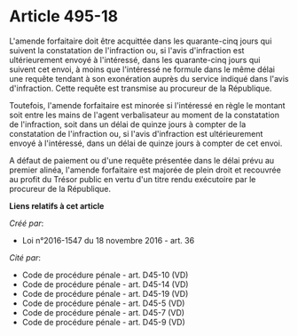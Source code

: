 # Article 495-18

L'amende forfaitaire doit être acquittée dans les quarante-cinq jours qui suivent la constatation de l'infraction ou, si
l'avis d'infraction est ultérieurement envoyé à l'intéressé, dans les quarante-cinq jours qui suivent cet envoi, à moins que
l'intéressé ne formule dans le même délai une requête tendant à son exonération auprès du service indiqué dans l'avis
d'infraction. Cette requête est transmise au procureur de la République. 

Toutefois, l'amende forfaitaire est minorée si l'intéressé en règle le montant soit entre les mains de l'agent verbalisateur
au moment de la constatation de l'infraction, soit dans un délai de quinze jours à compter de la constatation de l'infraction
ou, si l'avis d'infraction est ultérieurement envoyé à l'intéressé, dans un délai de quinze jours à compter de cet envoi. 

A défaut de paiement ou d'une requête présentée dans le délai prévu au premier alinéa, l'amende forfaitaire est majorée de
plein droit et recouvrée au profit du Trésor public en vertu d'un titre rendu exécutoire par le procureur de la République.

**Liens relatifs à cet article**

_Créé par_:

  - Loi n°2016-1547 du 18 novembre 2016 - art. 36

_Cité par_:

  - Code de procédure pénale - art. D45-10 (VD)
  - Code de procédure pénale - art. D45-14 (VD)
  - Code de procédure pénale - art. D45-19 (VD)
  - Code de procédure pénale - art. D45-5 (VD)
  - Code de procédure pénale - art. D45-7 (VD)
  - Code de procédure pénale - art. D45-9 (VD)
